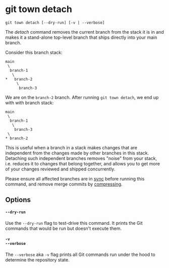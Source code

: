 # git town detach

```command-summary
git town detach [--dry-run] [-v | --verbose]
```

The _detach_ command removes the current branch from the stack it is in and
makes it a stand-alone top-level branch that ships directly into your main
branch.

Consider this branch stack:

```
main
 \
  branch-1
   \
*   branch-2
     \
      branch-3
```

We are on the `branch-2` branch. After running `git town detach`, we end up with
with branch stack:

```
main
 \
  branch-1
   \
    branch-3
 \
* branch-2
```

This is useful when a branch in a stack makes changes that are independent from
the changes made by other branches in this stack. Detaching such independent
branches removes "noise" from your stack, i.e. reduces it to changes that belong
together, and allows you to get more of your changes reviewed and shipped
concurrently.

Please ensure all affected branches are in [sync](sync.md) before running this
command, and remove merge commits by [compressing](compress.md).

## Options

#### `--dry-run`

Use the `--dry-run` flag to test-drive this command. It prints the Git commands
that would be run but doesn't execute them.

#### `-v`<br>`--verbose`

The `--verbose` aka `-v` flag prints all Git commands run under the hood to
determine the repository state.
